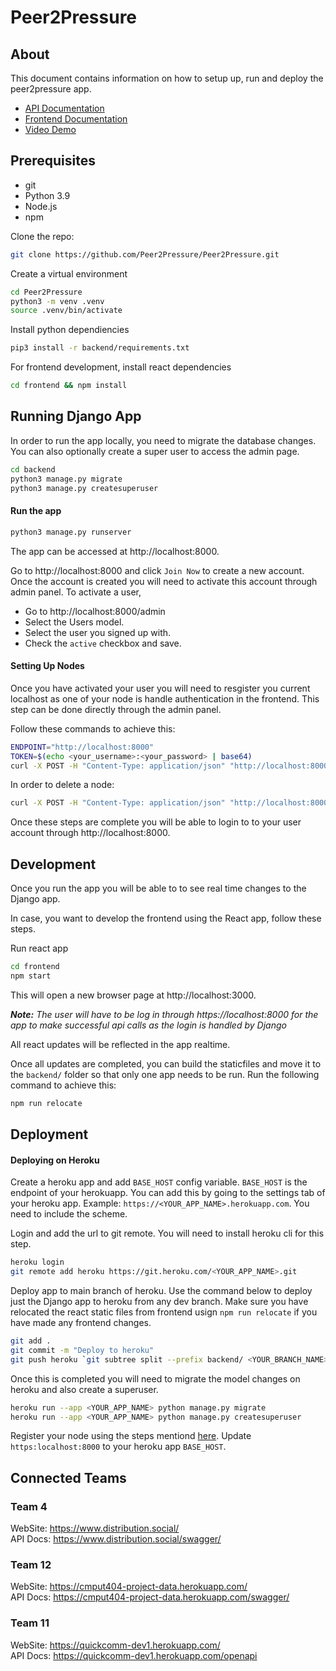 # Peer2Pressure


## About

This document contains information on how to setup up, run and deploy the peer2pressure app.

- [API Documentation](https://p2psd.herokuapp.com/swagger)
- [Frontend Documentation](https://github.com/Peer2Pressure/Peer2Pressure/blob/main/frontend/README.md)
- [Video Demo](https://www.youtube.com/watch?v=SRCNCyfNsec)

## Prerequisites
- git
- Python 3.9
- Node.js
- npm

Clone the repo:
```sh
git clone https://github.com/Peer2Pressure/Peer2Pressure.git
```

Create a virtual environment
```sh
cd Peer2Pressure
python3 -m venv .venv
source .venv/bin/activate
```

Install python dependiencies
```sh
pip3 install -r backend/requirements.txt
```

For frontend development, install react dependencies
```sh
cd frontend && npm install
```

## Running Django App

In order to run the app locally, you need to migrate the database changes. You can also optionally create a super user to access the admin page.
```sh
cd backend
python3 manage.py migrate
python3 manage.py createsuperuser
```

#### Run the app
```sh
python3 manage.py runserver
```

The app can be accessed at http://localhost:8000.

Go to http://localhost:8000 and click `Join Now` to create a new account. Once the account is created you will need to activate this account through admin panel. To activate a user,

- Go to http://localhost:8000/admin
- Select the Users model.
- Select the user you signed up with.
- Check the `active` checkbox and save.

#### Setting Up Nodes
Once you have activated your user you will need to resgister you current localhost as one of your node is handle authentication in the frontend. This step can be done directly through the admin panel.

Follow these commands to achieve this:
```sh
ENDPOINT="http://localhost:8000"
TOKEN=$(echo <your_username>:<your_password> | base64)
curl -X POST -H "Content-Type: application/json" "http://localhost:8000/nodes/" -d '{"api_endpoint": "'"$ENDPOINT"'", "token": "'"$TOKEN"'"}'
```

In order to delete a node:
```sh
curl -X POST -H "Content-Type: application/json" "http://localhost:8000/nodes/" -d '{"api_endpoint": "'"$ENDPOINT"'"}'
```

Once these steps are complete you will be able to login to to your user account through http://localhost:8000.


## Development

Once you run the app you will be able to to see real time changes to the Django app.

In case, you want to develop the frontend using the React app, follow these steps.

Run react app
```sh
cd frontend
npm start
```

This will open a new browser page at http://localhost:3000.

***Note:** The user will have to be log in through https://localhost:8000 for the app to make successful api calls as the login is handled by Django*

All react updates will be reflected in the app realtime.

Once all updates are completed, you can build the staticfiles and move it to the `backend/` folder so that only one app needs to be run. Run the following command to achieve this:
```sh
npm run relocate
```

## Deployment

#### Deploying on Heroku

Create a heroku app and add `BASE_HOST` config variable. `BASE_HOST` is the endpoint of your herokuapp. You can add this by going to the settings tab of your heroku app. Example: `https://<YOUR_APP_NAME>.herokuapp.com`. You need to include the scheme.

Login and add the url to git remote. You will need to install heroku cli for this step.


```sh
heroku login
git remote add heroku https://git.heroku.com/<YOUR_APP_NAME>.git
```

Deploy app to main branch of heroku. Use the command below to deploy just the Django app to heroku from any dev branch. Make sure you have relocated the react static files from frontend usign `npm run relocate` if you have made any frontend changes.
```sh
git add .
git commit -m "Deploy to heroku"
git push heroku `git subtree split --prefix backend/ <YOUR_BRANCH_NAME>`:refs/heads/main
```

Once this is completed you will need to migrate the model changes on heroku and also create a superuser.
```sh
heroku run --app <YOUR_APP_NAME> python manage.py migrate
heroku run --app <YOUR_APP_NAME> python manage.py createsuperuser
```

Register your node using the steps mentiond [here](#setting-up-nodes). Update `https:localhost:8000` to your heroku app `BASE_HOST`.

## Connected Teams

### Team 4

WebSite: https://www.distribution.social/ \
API Docs: https://www.distribution.social/swagger/

### Team 12

WebSite: https://cmput404-project-data.herokuapp.com/ \
API Docs: https://cmput404-project-data.herokuapp.com/swagger/

### Team 11

WebSite: https://quickcomm-dev1.herokuapp.com/ \
API Docs: https://quickcomm-dev1.herokuapp.com/openapi
